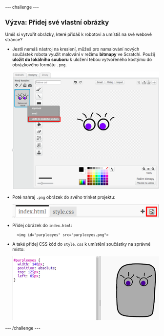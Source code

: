 \--- challenge \---

## Výzva: Přidej své vlastní obrázky

Umíš si vytvořit obrázky, které přidáš k robotovi a umístíš na své webové stránce?

+ Jestli nemáš nástroj na kreslení, můžeš pro namalování nových součástek robota využít malování v režimu **bitmapy** ve Scratchi. Použij **uložit do lokálního souboru** k uložení tebou vytvořeného kostýmu do obrázkového formátu `.png`.
    
    ![screenshot](images/robot-scratch-paint.png)

+ Poté nahraj `.png` obrázek do svého trinket projektu:
    
    ![screenshot](images/robot-image-add.png)

+ Přidej obrázek do `index.html`:
    
        <img id="purpleeyes" src="purpleeyes.png">
        

+ A také přidej CSS kód do `style.css` k umístění součástky na správné místo:
    
    ![screenshot](images/robot-use-purple-eyes.png)

\--- /challenge \---